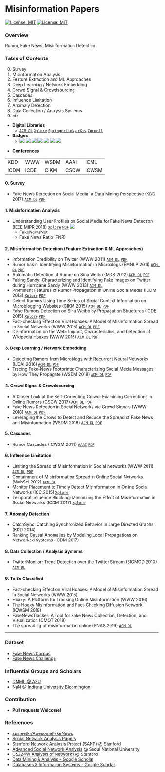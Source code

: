 # Misinformation Papers

[![License: MIT](https://img.shields.io/badge/License-MIT-yellow.svg)](https://github.com/jihochoi) [![License: MIT](https://img.shields.io/badge/SNU-SCONE-red.svg)](https://github.com/jihochoi)



### Overview
Rumor, Fake News, Misinformation
Detection


### Table of Contents
0. Survey
1. Misinformation Analysis
2. Feature Extraction and ML Approaches
3. Deep Learning / Network Embedding
4. Crowd Signal & Crowdsourcing
5. Cascades
6. Influence Limitation
7. Anomaly Detection
8. Data Collection / Analysis Systems
9. etc.


- **Digital Libraries**
    - [```ACM DL```]() [```Xplore```]() [```SpringerLink```]() [```arXiv```]() [```Cornell```]()
- **Badges**
    - [![](https://img.shields.io/badge/%20-Classic-red.svg)](https://github.com/jihochoi) [![](https://img.shields.io/badge/%20-Dataset-blue.svg)](https://github.com/jihochoi) [![](https://img.shields.io/badge/%20-Code-yellow.svg)](https://github.com/jihochoi) [![](https://img.shields.io/badge/%20-Algorithm-purple.svg)](https://github.com/jihochoi) [![](https://img.shields.io/badge/%20-Software-purple.svg)](https://github.com/jihochoi) [![](https://img.shields.io/badge/%20-Link-green.svg)](https://github.com/jihochoi) [![](https://img.shields.io/badge/%20-Survey-red.svg)](https://github.com/jihochoi)

<!-- [![](https://img.shields.io/badge/%20-ACM DL-green.svg)](https://github.com/jihochoi)
[![](https://img.shields.io/badge/%20-Xplore-green.svg)](https://github.com/jihochoi)
[![](https://img.shields.io/badge/WWW-2018-green.svg)](https://github.com/jihochoi) -->

- **Conferences**

|      |      |      |      |       |
| ---- | ---- | ---- | ---- |-------|
| KDD  | WWW  | WSDM | AAAI | ICML  |
| ICDM | ICDE | CIKM | CSCW | ICWSM |



#### 0. Survey
- Fake News Detection on Social Media: A Data Mining Perspective (KDD 2017) [```ACM DL```](https://dl.acm.org/citation.cfm?id=2488033) [```PDF```](https://www.kdd.org/exploration_files/19-1-Article2.pdf)




#### 1. Misinformation Analysis
- Understanding User Profiles on Social Media for Fake News Detection (IEEE MIPR 2018) [```Xplore```](https://ieeexplore.ieee.org/abstract/document/8397048) [```PDF```](http://www.public.asu.edu/~skai2/papers/fake_news_user.pdf) [![](https://img.shields.io/badge/FakeNewsNet-Dataset-blue.svg)](https://github.com/jihochoi)
    - FakeNewsNet
    - Fake News Ratio (FNR)




#### 2. Misinformation Detection (Feature Extraction & ML Approaches)
- Information Credibility on Twitter (WWW 2011) [```ACM DL```](https://dl.acm.org/citation.cfm?id=1963500) [```PDF```](http://chato.cl/papers/castillo_mendoza_poblete_2010_twitter_credibility.pdf)
- Rumor has it: Identifying Misinformation in Microblogs (EMNLP 2011) [```ACM DL```](https://dl.acm.org/citation.cfm?id=2145602) [```PDF```](https://www.aclweb.org/anthology/D11-1147)
- Automatic Detection of Rumor on Sina Weibo (MDS 2012) [```ACM DL```](https://dl.acm.org/citation.cfm?id=2350203) [```PDF```](http://wan.poly.edu/KDD2012/forms/workshop/MDS12/doc/mds2012_submission_17.pdf)
- Faking Sandy: Characterizing and Identifying Fake Images on Twitter during Hurricane Sandy (WWW 2013) [```ACM DL```](https://dl.acm.org/citation.cfm?id=1963500)
- Prominent Features of Rumor Propagation in Online Social Media (ICDM 2013) [```Xplore```](https://ieeexplore.ieee.org/document/6729605) [```PDF```](http://milab.snu.ac.kr/pub/ICDM2013.pdf)
- Detect Rumors Using Time Series of Social Context Information on Microblogging Websites (CIKM 2015) [```ACM DL```](https://dl.acm.org/citation.cfm?id=2806607) [```PDF```](http://www.hlt.utdallas.edu/~zywei/paper/spir0728-ma-cikm2015.pdf)
- False Rumors Detection on Sina Weibo by Propagation Structures (ICDE 2015) [```Xplore```](https://ieeexplore.ieee.org/document/7113322) [```PDF```](http://www.cs.sjtu.edu.cn/~kzhu/papers/kzhu-rumor.pdf)
- Fact-checking Effect on Viral Hoaxes: A Model of Misinformation Spread in Social Networks (WWW 2015) [```ACM DL```](https://dl.acm.org/citation.cfm?id=2742572) [```PDF```](https://iris.unito.it/retrieve/handle/2318/1557768/128173/nostro.pdf)
- Disinformation on the Web: Impact, Characteristics, and Detection of Wikipedia Hoaxes (WWW 2016) [```ACM DL```](https://dl.acm.org/citation.cfm?id=2883085) [```PDF```](https://cs.stanford.edu/~srijan/pubs/hoax-www16.pdf)




#### 3. Deep Learning / Network Embedding
- Detecting Rumors from Microblogs with Recurrent Neural Networks (IJCAI 2016) [```ACM DL```](https://dl.acm.org/citation.cfm?id=3061153) [```PDF```](https://www.ijcai.org/Proceedings/16/Papers/537.pdf)
- Tracing Fake-News Footprints: Characterizing Social Media Messages by How They Propagate (WSDM 2018) [```ACM DL```](https://dl.acm.org/citation.cfm?id=3159677) [```PDF```](http://www.public.asu.edu/~liangwu1/WSDM18_TraceMiner.pdf)




#### 4. Crowd Signal & Crowdsourcing
- A Closer Look at the Self-Correcting Crowd: Examining Corrections in Online Rumors (CSCW 2017) [```ACM DL```](https://dl.acm.org/citation.cfm?id=2998294) [```PDF```](https://faculty.washington.edu/kstarbi/Arif_Starbird_CorrectiveBehavior_CSCW2017.pdf)
- Fake News Detection in Social Networks via Crowd Signals (WWW 2018) [```ACM DL```](https://dl.acm.org/citation.cfm?id=3188722) [```PDF```](https://arxiv.org/pdf/1711.09025.pdf)
- Leveraging the Crowd to Detect and Reduce the Spread of Fake News and Misinformation (WSDM 2018) [```ACM DL```](https://dl.acm.org/citation.cfm?id=3159734) [```PDF```](https://people.mpi-sws.org/~manuelgr/pubs/reviewers-misinformation.pdf)




#### 5. Cascades
- Rumor Cascades (ICWSM 2014) [```AAAI```](https://www.aaai.org/ocs/index.php/ICWSM/ICWSM14/paper/view/8122) [```PDF```](https://www.aaai.org/ocs/index.php/ICWSM/ICWSM14/paper/viewFile/8122/8110)




#### 6. Influence Limitation
- Limiting the Spread of Misinformation in Social Networks (WWW 2011) [```ACM DL```](https://dl.acm.org/citation.cfm?id=1963499) [```PDF```](https://nidhogg.cs.ucsb.edu/research/tech_reports/reports/2010-02.pdf)
- Containment of Misinformation Spread in Online Social Networks (WebSci 2012) [```ACM DL```](https://dl.acm.org/citation.cfm?id=2380746)
- Monitor Placement to Timely Detect Misinformation in Online Social Networks (ICC 2015) [```Xplore```](https://ieeexplore.ieee.org/abstract/document/7248478)
- Temporal Influence Blocking: Minimizing the Effect of Misinformation in Social Networks (ICDM 2017) [```Xplore```](https://ieeexplore.ieee.org/document/7930030)




#### 7. Anomaly Detection
- CatchSync: Catching Synchronized Behavior in Large Directed Graphs (KDD 2014)
- Ranking Causal Anomalies by Modeling Local Propagations on Networked Systems (ICDM 2017)




#### 8. Data Collection / Analysis Systems
- TwitterMonitor: Trend Detection over the Twitter Stream (SIGMOD 2010) [```ACM DL```](https://dl.acm.org/citation.cfm?id=1807306)




#### 9. To Be Classified
- Fact-checking Effect on Viral Hoaxes: A Model of Misinformation Spread in Social Networks (WWW 2015)
- Hoaxy: A Platform for Tracking Online Misinformation (WWW 2016)
- The Hoaxy Misinformation and Fact-Checking Diffusion Network (ICWSM 2018)
- FakeNewsTracker: A Tool for Fake News Collection, Detection, and Visualization (CMOT 2018)
- The spreading of misinformation online (PNAS 2016) [```ACM DL```](https://www.pnas.org/content/early/2016/01/02/1517441113)


---


### Dataset
- [Fake News Corpus](https://github.com/several27/FakeNewsCorpus)
- [Fake News Challenge](https://github.com/FakeNewsChallenge)


### Influential Groups and Scholars
- [DMML @ ASU](http://dmml.asu.edu/)
- [NaN @ Indiana University Bloomington](http://cnets.indiana.edu/groups/nan/)


### Contribution
- **Pull requests Welcome!**


### References
- [sumeetkr/AwesomeFakeNews](https://github.com/sumeetkr/AwesomeFakeNews)
- [Social Network Analysis Papers](https://github.com/jihochoi/social-network-analysis-papers)
- [Stanford Network Analysis Project (SANP)](http://snap.stanford.edu/) @ Stanford
- [Advanced Social Network Analysis](http://incpaper.snu.ac.kr/index.php/Sna2018spring) @ Seoul National University
- [CS224W Analysis of Networks](http://web.stanford.edu/class/cs224w/) @ Stanford
- [Data Mining & Analysis - Google Scholar](https://scholar.google.es/citations?view_op=top_venues&hl=en&vq=eng_datamininganalysis)
- [Databases & Information Systems - Google Scholar](https://scholar.google.es/citations?view_op=top_venues&hl=en&vq=eng_databasesinformationsystems)
